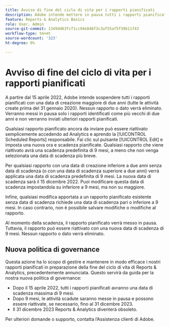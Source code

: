 ```yaml
---
title: Avviso di fine del ciclo di vita per i rapporti pianificati
description: Adobe intende mettere in pausa tutti i rapporti pianificati con una data di creazione superiore a due anni.
feature: Reports & Analytics Basics
role: User, Admin
source-git-commit: 1349dd63fcf1cc94e848f3c3af55af5f39b11f43
workflow-type: tm+mt
source-wordcount: '323'
ht-degree: 0%

---
```



# Avviso di fine del ciclo di vita per i rapporti pianificati

A partire dal 15 aprile 2022, Adobe intende sospendere tutti i rapporti pianificati con una data di creazione maggiore di due anni (tutte le attività create prima del 31 gennaio 2020). Nessun rapporto o dato verrà eliminato. Verranno messi in pausa solo i rapporti identificati come più vecchi di due anni e non verranno inviati ulteriori rapporti pianificati.

Qualsiasi rapporto pianificato ancora da inviare può essere riattivato semplicemente accedendo ad Analytics e aprendo la [!UICONTROL Scheduled Reports] responsabile. Fai clic sul pulsante [!UICONTROL Edit] e imposta una nuova ora e scadenza pianificate. Qualsiasi rapporto che viene riattivato avrà una scadenza predefinita di 9 mesi, a meno che non venga selezionata una data di scadenza più breve.

Per qualsiasi rapporto con una data di creazione inferiore a due anni senza data di scadenza (o con una data di scadenza superiore a due anni) verrà applicata una data di scadenza predefinita di 9 mesi. La nuova data di scadenza sarà il 15 dicembre 2022. Puoi modificare questa data di scadenza impostandola su inferiore a 9 mesi, ma non su maggiore.

Infine, qualsiasi modifica apportata a un rapporto pianificato esistente senza data di scadenza richiede una data di scadenza pari o inferiore a 9 mesi. In caso contrario, non è possibile salvare modifiche o modifiche al rapporto.

Al momento della scadenza, il rapporto pianificato verrà messo in pausa. Tuttavia, il rapporto può essere riattivato con una nuova data di scadenza di 9 mesi. Nessun rapporto o dato verrà eliminato.

## Nuova politica di governance

Questa azione ha lo scopo di gestire e mantenere in modo efficace i nostri rapporti pianificati in preparazione della fine del ciclo di vita di Reports &amp; Analytics, precedentemente annunciata. Questo servirà da guida per la nostra nuova politica di governance:

* Dopo il 15 aprile 2022, tutti i rapporti pianificati avranno una data di scadenza massima di 9 mesi.
* Dopo 9 mesi, le attività scadute saranno messe in pausa e possono essere riattivate, se necessario, fino al 31 dicembre 2023.
* Il 31 dicembre 2023 Reports &amp; Analytics diventerà obsoleto.

Per ulteriori domande o supporto, contatta l’Assistenza clienti di Adobe.
